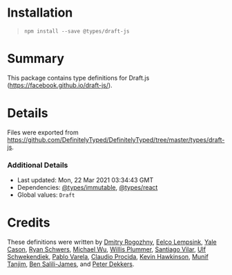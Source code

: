 # Installation
> `npm install --save @types/draft-js`

# Summary
This package contains type definitions for Draft.js (https://facebook.github.io/draft-js/).

# Details
Files were exported from https://github.com/DefinitelyTyped/DefinitelyTyped/tree/master/types/draft-js.

### Additional Details
 * Last updated: Mon, 22 Mar 2021 03:34:43 GMT
 * Dependencies: [@types/immutable](https://npmjs.com/package/@types/immutable), [@types/react](https://npmjs.com/package/@types/react)
 * Global values: `Draft`

# Credits
These definitions were written by [Dmitry Rogozhny](https://github.com/dmitryrogozhny), [Eelco Lempsink](https://github.com/eelco), [Yale Cason](https://github.com/ghotiphud), [Ryan Schwers](https://github.com/schwers), [Michael Wu](https://github.com/michael-yx-wu), [Willis Plummer](https://github.com/willisplummer), [Santiago Vilar](https://github.com/smvilar), [Ulf Schwekendiek](https://github.com/sulf), [Pablo Varela](https://github.com/pablopunk), [Claudio Procida](https://github.com/claudiopro), [Kevin Hawkinson](https://github.com/khawkinson), [Munif Tanjim](https://github.com/MunifTanjim), [Ben Salili-James](https://github.com/benhjames), and [Peter Dekkers](https://github.com/PeterDekkers).
